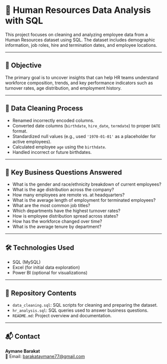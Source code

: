 # 👥 Human Resources Data Analysis with SQL

This project focuses on cleaning and analyzing employee data from a Human Resources dataset using SQL. The dataset includes demographic information, job roles, hire and termination dates, and employee locations.

---

## 📌 Objective

The primary goal is to uncover insights that can help HR teams understand workforce composition, trends, and key performance indicators such as turnover rates, age distribution, and employment history.

---

## 🧹 Data Cleaning Process

- Renamed incorrectly encoded columns.
- Converted date columns (`birthdate`, `hire_date`, `termdate`) to proper `DATE` format.
- Standardized null values (e.g., used `'1970-01-01'` as a placeholder for active employees).
- Calculated employee `age` using the `birthdate`.
- Handled incorrect or future birthdates.

---

## 🧠 Key Business Questions Answered

- What is the gender and race/ethnicity breakdown of current employees?
- What is the age distribution across the company?
- How many employees are remote vs. at headquarters?
- What is the average length of employment for terminated employees?
- What are the most common job titles?
- Which departments have the highest turnover rates?
- How is employee distribution spread across states?
- How has the workforce changed over time?
- What is the average tenure by department?

---

## 🛠️ Technologies Used

- SQL (MySQL)
- Excel (for initial data exploration)
- Power BI (optional for visualizations)

---

## 📁 Repository Contents

- `data_cleaning.sql`: SQL scripts for cleaning and preparing the dataset.
- `hr_analysis.sql`: SQL queries used to answer business questions.
- `README.md`: Project overview and documentation.

---

## 📬 Contact

**Aymane Barakat**  
📧 Email: barakataymane77@gmail.com  


